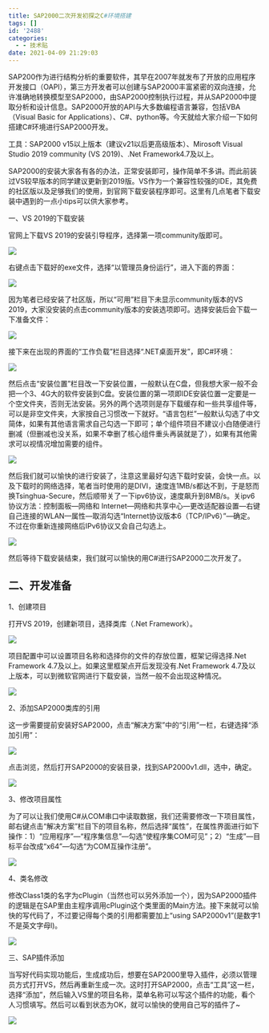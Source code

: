 ```yaml
---
title: SAP2000二次开发初探之C#环境搭建
tags: []
id: '2488'
categories:
  - - 技术贴
date: 2021-04-09 21:29:03
---
```


SAP200作为进行结构分析的重要软件，其早在2007年就发布了开放的应用程序开发接口（OAPI），第三方开发者可以创建与SAP2000丰富紧密的双向连接，允许准确地转换模型至SAP2000，由SAP2000控制执行过程，并从SAP2000中提取分析和设计信息。SAP2000开放的API与大多数编程语言兼容，包括VBA（Visual Basic for Applications）、C#、python等。今天就给大家介绍一下如何搭建C#环境进行SAP2000开发。

工具：SAP2000 v15以上版本（建议v21以后更高级版本）、Mirosoft Visual Studio 2019 community (VS 2019)、.Net Framework4.7及以上。

SAP2000的安装大家各有各的办法，正常安装即可，操作简单不多讲。而此前装过VS较早版本的同学建议更新到2019版。VS作为一个兼容性较强的IDE，其免费的社区版以及足够我们的使用，到官网下载安装程序即可。这里有几点笔者下载安装中遇到的一点小tips可以供大家参考。

一、VS 2019的下载安装

官网上下载VS 2019的安装引导程序，选择第一项community版即可。

![](../../wp-content_uploads/2021/04/图片1.png)

右键点击下载好的exe文件，选择“以管理员身份运行”，进入下面的界面：

![](../../wp-content_uploads/2021/04/图片2.png)

因为笔者已经安装了社区版，所以“可用”栏目下未显示community版本的VS 2019，大家没安装的点击community版本的安装选项即可。选择安装后会下载一下准备文件：

![](../../wp-content_uploads/2021/04/图片3.png)

接下来在出现的界面的“工作负载”栏目选择“.NET桌面开发”，即C#环境：

![](../../wp-content_uploads/2021/04/图片4.png)

然后点击“安装位置”栏目改一下安装位置，一般默认在C盘，但我想大家一般不会把一个3、4G大的软件安装到C盘。安装位置的第一项即IDE安装位置一定要是一个空文件夹，否则无法安装。另外的两个选项则是存下载缓存和一些共享组件等，可以是非空文件夹，大家按自己习惯改一下就好。“语言包栏”一般默认勾选了中文简体，如果有其他语言需求自己勾选一下即可；单个组件项目不建议小白随便进行删减（但删减也没关系，如果不幸删了核心组件重头再装就是了），如果有其他需求可以视情况增加需要的组件。

![](../../wp-content_uploads/2021/04/图片5.png)

然后我们就可以愉快的进行安装了，注意这里最好勾选下载时安装，会快一点。以及下载时的网络选择，笔者当时使用的是DIVI，速度连1MB/s都达不到，于是怒而换Tsinghua-Secure，然后顺带关了一下ipv6协议，速度飙升到8MB/s。关ipv6协议方法：控制面板—网络和 Internet—网络和共享中心—更改适配器设置—右键自己连接的WLAN—属性—取消勾选“Internet协议版本6（TCP/IPv6）”—确定。不过在你重新连接网络后IPv6协议又会自己勾选上。

![](../../wp-content_uploads/2021/04/图片6.png)

然后等待下载安装结束，我们就可以愉快的用C#进行SAP2000二次开发了。

## 二、开发准备

1、创建项目 

打开VS 2019，创建新项目，选择类库（.Net Framework）。

![](../../wp-content_uploads/2021/04/图片7.png)

项目配置中可以设置项目名称和选择你的文件的存放位置，框架记得选择.Net Framework 4.7及以上。如果这里框架点开后发现没有.Net Framework 4.7及以上版本，可以到微软官网进行下载安装，当然一般不会出现这种情况。

![](../../wp-content_uploads/2021/04/图片8.png)

2、添加SAP2000类库的引用   

这一步需要提前安装好SAP2000，点击“解决方案”中的“引用”一栏，右键选择“添加引用”：

![](../../wp-content_uploads/2021/04/图片9.png)

点击浏览，然后打开SAP2000的安装目录，找到SAP2000v1.dll，选中，确定。

![](../../wp-content_uploads/2021/04/图片10.png)

3、修改项目属性

为了可以让我们使用C#从COM串口中读取数据，我们还需要修改一下项目属性，邮右键点击“解决方案”栏目下的项目名称，然后选择“属性”，在属性界面进行如下操作：1）“应用程序”—“程序集信息”—勾选“使程序集COM可见”；2）“生成”—目标平台改成“x64”—勾选“为COM互操作注册”。

![](../../wp-content_uploads/2021/04/图片12.png)

4、类名修改

修改Class1类的名字为cPlugin（当然也可以另外添加一个），因为SAP2000插件的逻辑是在SAP里由主程序调用cPlugin这个类里面的Main方法。接下来就可以愉快的写代码了，不过要记得每个类的引用都需要加上“using SAP2000v1”(是数字1不是英文字母l)。

![](../../wp-content_uploads/2021/04/F7HUAu5R5L-1024x611.png)

 三、SAP插件添加

当写好代码实现功能后，生成成功后，想要在SAP2000里导入插件，必须以管理员方式打开VS，然后再重新生成一次。这时打开SAP2000，点击“工具”这一栏，选择“添加”，然后输入VS里的项目名称，菜单名称可以写这个插件的功能，看个人习惯填写。然后可以看到状态为OK，就可以愉快的使用自己写的插件了~

![](../../wp-content_uploads/2021/04/xnOq6cA3F4-1024x310.png)                                    
